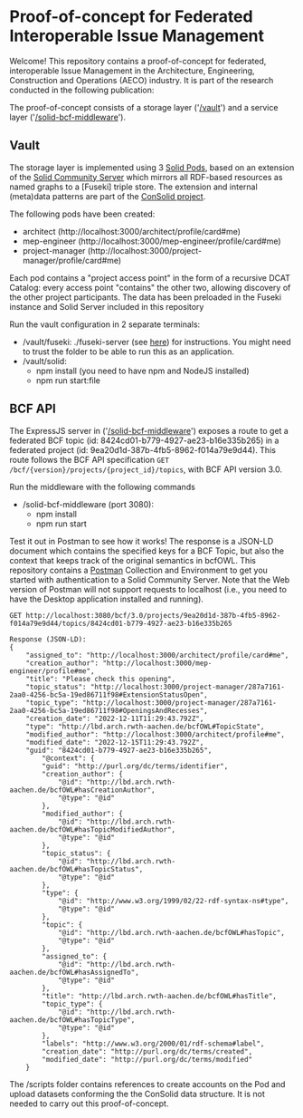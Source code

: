 # Proof-of-concept for Federated Interoperable Issue Management
Welcome! This repository contains a proof-of-concept for federated, interoperable Issue Management in the Architecture, Engineering, Construction and Operations (AECO) industry. It is part of the research conducted in the following publication: ``` ```

The proof-of-concept consists of a storage layer ('[/vault](/vault)') and a service layer ('[/solid-bcf-middleware](/solid-bcf-middleware)').

## Vault
The storage layer is implemented using 3 [Solid Pods](https://solidproject.org/), based on an extension of the [Solid Community Server](https://solidcommunity.be/community-solid-server/) which mirrors all RDF-based resources as named graphs to a [Fuseki] triple store. The extension and internal (meta)data patterns are part of the [ConSolid project](https://github.com/consolidproject). 

The following pods have been created:
* architect (http://localhost:3000/architect/profile/card#me)
* mep-engineer (http://localhost:3000/mep-engineer/profile/card#me)
* project-manager (http://localhost:3000/project-manager/profile/card#me)

Each pod contains a "project access point" in the form of a recursive DCAT Catalog: every access point "contains" the other two, allowing discovery of the other project participants. The data has been preloaded in the Fuseki instance and Solid Server included in this repository

Run the vault configuration in 2 separate terminals:
* /vault/fuseki: ./fuseki-server (see [here](https://github.com/Design-Computation-RWTH/HowTo-Fuseki)) for instructions. You might need to trust the folder to be able to run this as an application.
* /vault/solid: 
  * npm install (you need to have npm and NodeJS installed)
  * npm run start:file


## BCF API
The ExpressJS server in ('[/solid-bcf-middleware](/solid-bcf-middleware)') exposes a route to get a federated BCF topic (id: 8424cd01-b779-4927-ae23-b16e335b265) in a federated project (id: 9ea20d1d-387b-4fb5-8962-f014a79e9d44). This route follows the BCF API specification ```GET /bcf/{version}/projects/{project_id}/topics```, with BCF API version 3.0.

Run the middleware with the following commands
* /solid-bcf-middleware (port 3080):
  * npm install
  * npm run start


Test it out in Postman to see how it works! The response is a JSON-LD document which contains the specified keys for a BCF Topic, but also the context that keeps track of the original semantics in bcfOWL. This repository contains a [Postman](https://www.postman.com/) Collection and Environment to get you started with authentication to a Solid Community Server. Note that the Web version of Postman will not support requests to localhost (i.e., you need to have the Desktop application installed and running).

```
GET http://localhost:3080/bcf/3.0/projects/9ea20d1d-387b-4fb5-8962-f014a79e9d44/topics/8424cd01-b779-4927-ae23-b16e335b265

Response (JSON-LD): 
{
    "assigned_to": "http://localhost:3000/architect/profile/card#me",
    "creation_author": "http://localhost:3000/mep-engineer/profile#me",
    "title": "Please check this opening",
    "topic_status": "http://localhost:3000/project-manager/287a7161-2aa0-4256-bc5a-19ed86711f98#ExtensionStatusOpen",
    "topic_type": "http://localhost:3000/project-manager/287a7161-2aa0-4256-bc5a-19ed86711f98#OpeningsAndRecesses",
    "creation_date": "2022-12-11T11:29:43.792Z",
    "type": "http://lbd.arch.rwth-aachen.de/bcfOWL#TopicState",
    "modified_author": "http://localhost:3000/architect/profile#me",
    "modified_date": "2022-12-15T11:29:43.792Z",
    "guid": "8424cd01-b779-4927-ae23-b16e335b265",
        "@context": {
        "guid": "http://purl.org/dc/terms/identifier",
        "creation_author": {
            "@id": "http://lbd.arch.rwth-aachen.de/bcfOWL#hasCreationAuthor",
            "@type": "@id"
        },
        "modified_author": {
            "@id": "http://lbd.arch.rwth-aachen.de/bcfOWL#hasTopicModifiedAuthor",
            "@type": "@id"
        },
        "topic_status": {
            "@id": "http://lbd.arch.rwth-aachen.de/bcfOWL#hasTopicStatus",
            "@type": "@id"
        },
        "type": {
            "@id": "http://www.w3.org/1999/02/22-rdf-syntax-ns#type",
            "@type": "@id"
        },
        "topic": {
            "@id": "http://lbd.arch.rwth-aachen.de/bcfOWL#hasTopic",
            "@type": "@id"
        },
        "assigned_to": {
            "@id": "http://lbd.arch.rwth-aachen.de/bcfOWL#hasAssignedTo",
            "@type": "@id"
        },
        "title": "http://lbd.arch.rwth-aachen.de/bcfOWL#hasTitle",
        "topic_type": {
            "@id": "http://lbd.arch.rwth-aachen.de/bcfOWL#hasTopicType",
            "@type": "@id"
        },
        "labels": "http://www.w3.org/2000/01/rdf-schema#label",
        "creation_date": "http://purl.org/dc/terms/created",
        "modified_date": "http://purl.org/dc/terms/modified"
    }
```

The /scripts folder contains references to create accounts on the Pod and upload datasets conforming the the ConSolid data structure. It is not needed to carry out this proof-of-concept.
